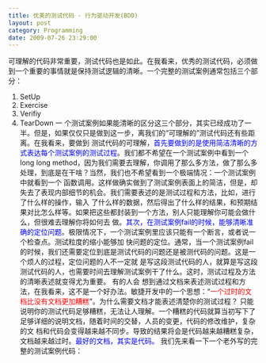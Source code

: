 ```yaml
---
title: 优美的测试代码 - 行为驱动开发(BDD)
layout: post
category: Programming
date: 2009-07-26 23:29:00
---
```


可理解的代码非常重要，测试代码也是如此。在我看来，优秀的测试代码，必须做到一个重要的事情就是保持测试逻辑的清晰。一个完整的测试案例通常包括三个部分：
1. SetUp
2. Exercise
3. Verifiy
4. TearDown
一 个测试案例如果能清晰的区分这三个部分，其实已经成功了一半。但是，如果仅仅只是做到这一步，离我们的&#8220;可理解的&#8221;测试代码还有些距离。在我看来，要做到 测试代码的可理解，<span style="color: #0000ff;">首先要做到的是</span><span style="color: #0000ff;">使</span><span style="color: #0000ff;">用简洁清晰的方式表达每个测试案例的测试过程</span>。我们都不希望在一个测试案例中看到一个long long method，因为我们需要去理解，你调用了那么多方法，做了那么多处理，到底是在干啥？当然，我们也不希望看到一个极端情况：一个测试案例中就看到一个 函数调用。这样做确实做到了测试案例表面上的简洁，但是，却失去了表现内部细节的机会。我们需要表述的是测试过程和方法，比如，进行了什么样的操作，输入 了什么样的数据，然后得出了什么样的结果，和预期结果对比怎么样等。如果把这些都封装到一个方法，别人只能理解你可能会做什么，但很难去理解你将如何去 做。<span style="color: #0000ff;">其次，</span><span style="color: #0000ff;">在测试案例fail的时候，能够清晰准确的定位问题</span>。极限情况下，一个测试案例里应该只能有一个断言，或者说一个检查点。测试粒度的缩小能够加 快问题的定位。通常，当一个测试案例fail的时候，我们还需要定位到底是测试代码的问题还是被测代码的问题。这是一个烦人的过程，定位问题的人不一定就 是写这段测试代码的人，就算是写这段测试代码的人，也需要时间去理解测试案例干了什么。这时，测试过程及方法的清晰表述就变得尤为重要。
有的人会 想到通过文档来表述测试过程和方法，在我看来，这不是一个好办法。敏捷开发中的一个思想：&#8220;<span style="color: #ff0000;">一个过时的文档比没有文档更加糟糕</span>&#8221;。为什么需要文档才能表述清楚你的测试过程？ 只能说明你的测试代码足够糟糕，无法让人理解。一个糟糕的代码就算当初写下了足够详细的说明文档，随着时间的交替，人员的变更，代码的修改维护，复杂的文 档和代码会变得越来越不同步。导致的结果将会是代码越来越糟糕复杂，文档越来越过时。<span style="color: #0000ff;">最好的文档，其实是代码。</span>
我们先来看一下一个老外写的完整的测试案例代码：
<div class="cnblogs_code"><!--

Code highlighting produced by Actipro CodeHighlighter (freeware)
http://www.CodeHighlighter.com/

--><span style="color: #000000;">@Test
</span><span style="color: #0000ff;">public</span><span style="color: #000000;">&nbsp;</span><span style="color: #0000ff;">void</span><span style="color: #000000;">&nbsp;shouldBeAbleToEditAPage()&nbsp;{
&nbsp;&nbsp;&nbsp;&nbsp;Given.thatThe(wiki).wasAbleTo(beAtThe(PointWhereItHasBeen.JUST_INSTALLED));
&nbsp;&nbsp;&nbsp;&nbsp;And.thatThe(user).wasAbleTo(navigateToTheHomePage());

&nbsp;&nbsp;&nbsp;&nbsp;When.the(user).attemptsTo(changeTheContent().to(</span><span style="color: #000000;">"</span><span style="color: #000000;">Welcome&nbsp;to&nbsp;Acceptance&nbsp;Test&nbsp;Driven&nbsp;Development</span><span style="color: #000000;">"</span><span style="color: #000000;">));

&nbsp;&nbsp;&nbsp;&nbsp;Then.the(textOnTheScreen().ofThe(user)).shouldBe(</span><span style="color: #000000;">"</span><span style="color: #000000;">Welcome&nbsp;to&nbsp;Acceptance&nbsp;Test&nbsp;Driven&nbsp;Development</span><span style="color: #000000;">"</span><span style="color: #000000;">);
}</span></div>
我 之前并没有为这个测试案例做任何说明，相信每个看过这个测试案例的人都能非常容易的理解这个测试案例的行为，甚至是对代码不通的人。因为上面的测试代码使 用了几乎是自然语言的方式，描述了其测试的过程。了解的人一定看出来了，其实，这就是行为驱动开发，<span style="color: #ff0000;">Behavior Driven Development</span>，简称：BDD。

### 
行为驱动开发(Behavior Driven Development)

Behaviour-Driven Development (BDD) is an evolution in the thinking behind [TestDrivenDevelopment](http://behaviour-driven.org/TestDrivenDevelopment) and [AcceptanceTestDrivenPlanning](http://behaviour-driven.org/AcceptanceTestDrivenPlanning). 

It brings together strands from [TestDrivenDevelopment](http://behaviour-driven.org/TestDrivenDevelopment) and [DomainDrivenDesign](http://behaviour-driven.org/DomainDrivenDesign) into an integrated whole, making the relationship between these two powerful approaches to software development more evident. 
It aims to help focus development on the delivery of prioritised, verifiable business value by providing a common vocabulary (also referred to as a [UbiquitousLanguage](http://behaviour-driven.org/UbiquitousLanguage)) that spans the divide between Business and Technology. 
BDD 使用几乎近于<span style="color: #ff0000;">自然语言</span>的方式描述了软件的行为过程，因此，可以直接作为软件的需求文档，也可以直接应用到测试中，作为测试的标准文档。我们在做单元测试 时，经常是针对某个函数，或是某个类进行测试，但是被测函数或是被测的类是可能经常变化的，我们的测试案例也需要经常性的随之变化。然后，BDD描述的是软件的整个系统行为，几近于需求文档，可变性大大减小。因此，测试案例不需要做太大变化。同时，这样的测试案例最贴近于需求，贴近于实际的系统行为。
BDD描述的行为就像一个个的故事(<span style="color: #ff0000;">Story</span>)，系统业务专家、开发者、测试人员一起合作，分析软件的需求，然后将这些需求写成一个个的故事。开发者负责填充这些故事的内容，测试者负责检验这些故事的结果。通常，会使用一个故事的模板来对故事进行描述：
<div class="cnblogs_code"><!--

Code highlighting produced by Actipro CodeHighlighter (freeware)
http://www.CodeHighlighter.com/

--><span style="color: #0000ff;">**As&nbsp;a**</span><span style="color: #000000;">&nbsp;[X]
</span><span style="color: #0000ff;">**I&nbsp;want**</span><span style="color: #000000;">&nbsp;[Y]
</span><span style="color: #0000ff;">**so&nbsp;that**</span><span style="color: #000000;">&nbsp;[Z]</span></div>
同样的一个故事，可能会有不同的场景。通过上面的模板描述了故事之后，再通过下面的模板对不同场景进行描述：
<div class="cnblogs_code"><!--

Code highlighting produced by Actipro CodeHighlighter (freeware)
http://www.CodeHighlighter.com/

--><span style="color: #0000ff;">**Given**</span><span style="color: #000000;">&nbsp;some&nbsp;initial&nbsp;context&nbsp;(the&nbsp;givens),
</span><span style="color: #0000ff;">**When**</span><span>&nbsp;an&nbsp;</span><span>event</span><span>&nbsp;</span><span>occurs,</span><span style="color: #000000;">
</span><span style="color: #0000ff;">**then**</span><span style="color: #000000;">&nbsp;ensure&nbsp;some&nbsp;outcomes.</span></div>
一个经典的例子就是ATM取款机的例子。故事的描述为：
<div class="cnblogs_code"><!--

Code highlighting produced by Actipro CodeHighlighter (freeware)
http://www.CodeHighlighter.com/

--><span style="color: #000000;">Title:&nbsp;Customer&nbsp;withdraws&nbsp;cash
</span><span style="color: #0000ff;">**As**</span><span style="color: #000000;">&nbsp;**a**</span><span style="color: #000000;">&nbsp;customer,
</span><span style="color: #0000ff;">**I&nbsp;want**</span><span style="color: #000000;">&nbsp;to&nbsp;withdraw&nbsp;cash&nbsp;from&nbsp;an&nbsp;ATM,
</span><span style="color: #0000ff;">**so&nbsp;that**</span><span style="color: #000000;">&nbsp;I&nbsp;don&#8217;t&nbsp;have&nbsp;to&nbsp;wai</span><span>t&nbsp;</span><span>in</span><span>&nbsp;line&nbsp;at&nbsp;the&nbsp;bank.</span></div>
作为一个客户，我去ATM取钱，就不需要去排队。同样的故事，会有不同的场景发生：
<div class="cnblogs_code"><!--

Code highlighting produced by Actipro CodeHighlighter (freeware)
http://www.CodeHighlighter.com/

--><span>Scenario&nbsp;</span><span>1</span><span>:&nbsp;Account&nbsp;</span><span>is</span><span style="color: #000000;">&nbsp;</span><span>in</span><span>&nbsp;credit
</span><span style="color: #0000ff;">**Given**</span><span>&nbsp;the&nbsp;account&nbsp;</span><span>is</span><span style="color: #000000;">&nbsp;</span><span>in</span><span>&nbsp;credit
</span><span style="color: #0000ff;">**And**</span><span>&nbsp;the&nbsp;card&nbsp;</span><span>is</span><span>&nbsp;valid
</span><span style="color: #0000ff;">**And**</span><span>&nbsp;the&nbsp;dispenser&nbsp;contains&nbsp;cash
</span><span style="color: #0000ff;">**When**</span><span>&nbsp;the&nbsp;customer&nbsp;requests&nbsp;cash
</span><span style="color: #0000ff;">**Then**</span><span>&nbsp;ensure&nbsp;the&nbsp;account&nbsp;</span><span>is</span><span>&nbsp;debited
</span><span style="color: #0000ff;">**And**</span><span>&nbsp;ensure&nbsp;cash&nbsp;</span><span>is</span><span>&nbsp;dispensed
</span><span style="color: #0000ff;">**And**</span><span>&nbsp;ensure&nbsp;the&nbsp;card&nbsp;</span><span>is</span><span>&nbsp;returned</span></div>
如果你取款的金额比你的存款还多，将是下面的场景：
<div class="cnblogs_code"><!--

Code highlighting produced by Actipro CodeHighlighter (freeware)
http://www.CodeHighlighter.com/

--><span>Scenario&nbsp;</span><span>2</span><span>:&nbsp;Account&nbsp;</span><span>is</span><span>&nbsp;overdrawn&nbsp;past&nbsp;the&nbsp;overdraft&nbsp;limit
</span><span style="color: #0000ff;">**Given**</span><span>&nbsp;the&nbsp;account&nbsp;</span><span>is</span><span>&nbsp;overdrawn
</span><span style="color: #0000ff;">**And**</span><span>&nbsp;the&nbsp;card&nbsp;</span><span>is</span><span>&nbsp;valid
</span><span style="color: #0000ff;">**When**</span><span>&nbsp;the&nbsp;customer&nbsp;requests&nbsp;cash
</span><span style="color: #0000ff;">**Then**</span><span>&nbsp;ensure&nbsp;a&nbsp;rejection&nbsp;message&nbsp;</span><span>is</span><span>&nbsp;displayed
</span><span style="color: #0000ff;">**And**</span><span>&nbsp;ensure&nbsp;cash&nbsp;</span><span>is</span><span>&nbsp;not&nbsp;dispensed
</span><span style="color: #0000ff;">**And**</span><span>&nbsp;ensure&nbsp;the&nbsp;card&nbsp;</span><span>is</span><span>&nbsp;returned</span></div>
有了这样的故事、场景的描述，测试者可以通过一些BDD的测试框架将上面的故事转成测试代码（当然，也可直接由开发来完成，这里说测试者是为了方便理解），开发者实现产品代码，并保证测试代码通过。

### 
常见的BDD框架

*   BOO - [Specter](http://specter.sourceforge.net/): A tool written for [the Boo language](http://boo.codehaus.org/), a .Net and Mono programming language.
*   C - [CSpec](http://github.com/arnaudbrejeon/cspec/wikis/home)
*   C++ - [CppSpec](http://www.laughingpanda.org/projects/cppspec) [Spec-CPP](http://www.deanberris.com/spec-cpp)
*   C# .Net - [NSpec](http://nspec.tigris.org/)
*   .Net - [NBehave](http://nbehave.org/)
*   .Net - [NSpecify](http://nspecify.sourceforge.net/) (incomplete site)
*   Delphi - [dSpec](http://sourceforge.net/projects/dspec/)
*   Groovy - [GSpec](http://groovy.codehaus.org/Using+GSpec+with+Groovy), [http://easyb.org easyb](http://easyb.org%20easyb/), [tspec](http://github.com/chanwit/tspec/tree/master) a non-English BDD framework with Thai syntax.
*   Java - [JBehave](http://jbehave.org/), [JDave](http://www.jdave.org/), [beanSpec](http://sourceforge.net/projects/beanspec), [Instinct](http://code.google.com/p/instinct/)
*   Javascript - [JSSpec](http://jania.pe.kr/aw/moin.cgi/JSSpec)
*   PHP - [PHPSpec](http://www.phpspec.org/)
*   Python - [Specipy](http://colus.cafe24.com/hgwebdir.cgi/specipy/), [spec plugin for nose](http://darcs.idyll.org/%7Et/projects/pinocchio/doc/)
*   Ruby - [RSpec](http://rspec.info/), [Shoulda](http://thoughtbot.com/projects/shoulda), [test-spec &amp; bacon](http://rubyforge.org/projects/test-spec), [Cucumber](http://wiki.github.com/aslakhellesoy/cucumber)
*   Scala - [Specs](http://code.google.com/p/specs/)

### 
回到正题

 刚才就像对一门新的技术或方向进行了了解，再回过头来想想，BDD对于测试的意义到底在哪。通过上面的了解，我们知道了行为驱动开发并不止是一个测试行为，其实很大意义上是一个产品需求分析人员、开发、测试共同来完成的一个行为。BDD同时也是一个非常理想化的过程，几乎现在大部分的公司连TDD都实现不 了。作为测试人员，我们不是要去抱怨，我们应该庆幸<span style="color: #ff0000;">作为测试开发人员，我们有机会使用最前沿，最先进的技术去解决问题</span>。开发不能做到TDD，我们可以对自己的测试代码实施TDD，我们可以尝试各种不同的语言，然后选择最优雅的方式去实现。同样的，<span style="color: #ff0000;">我们可以使用BDD所使用的自然语言描述方法来编写我们的测试案例。这其实才是我本文的关键所在。</span>
 使用行为驱动开发，还需要打破传统的魄力。因为之前几乎没有人会告诉你一个函数的命名为ShouldXXX()，也不会有有When, Then，And之类的类或函数。当你习惯它，会变得非常好玩。
 使用行为驱动开发，可以使我们的案例描述逻辑更加清晰，可以想象以后维护你的代码的人会对你大赞一番，因为省去了他理解代码的大部分时间。
 使用行为驱动开发，可以建立自动化测试与手工系统测试的桥梁。或许可以形成这样的模式：手工测试人员负责设计故事和场景，自动化测试人员负责实现故事和场景。通过这样的联系，手工测试人员能够更好的了解到自动化测试所做的内容，从而免去不必要的重复劳动。
 使用行为驱动开发，可以使你的测试更加贴近实际的用户行为，从而找到系统的问题所在。

###  
没有银弹

 《**没有银弹**》（_No Silver Bullet_）是IBM大型电脑之父佛瑞德&#183;布鲁克斯（Fred Brooks）在1987年所发表的一篇关于软件工程的 经典论文。该论述中强调由于软件的复杂性本质，而使真正的银弹并不存在；所谓的没有银弹是指没有任何一项技术或方法可使软件工程的生产力在十年内提高十 倍。刚才提到的使用行为驱动开发的种种好处，但是，如果运用不当，往往会适得其反。我们使用When，Then之类的连词作为函数，并不是说可以随意根据 需要随意的命名。比如，使用This或These作为函数名，其行为就应该是返回一个或多个对象，而不是做其他的事情。可以想象，如果一个函数的名称是 These，里面执行的确实一个文件拷贝的操作，对于代码的维护者来说是多么糟糕的一件事情啊。
 其实我对行为驱动开发也只是初略的了解，本文表达的是仅仅是我个人的一些思想，如有错误之处也希望大家能够指出。最后，我希望达到的是：

 <span style="font-size: 14pt; color: #ff0000;">优美的测试代码，就是一个个优美的故事。</span>

本文参考资料：  
[http://behaviour-driven.org/](http://behaviour-driven.org/)  
[http://dannorth.net/introducing-bdd](http://dannorth.net/introducing-bdd)  
[http://www.javaworld.com/javaworld/jw-09-2008/jw-09-easyb.html](http://www.javaworld.com/javaworld/jw-09-2008/jw-09-easyb.html)

